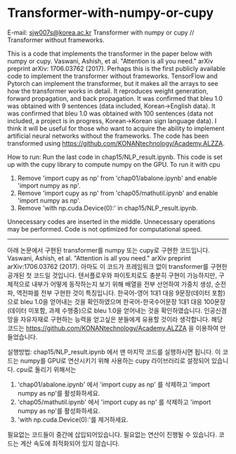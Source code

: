 # Transformer-with-numpy-or-cupy
E-mail: sjw007s@korea.ac.kr
Transformer with numpy or cupy // Transformer without frameworks.

This is a code that implements the transformer in the paper below with numpy or cupy.
Vaswani, Ashish, et al. "Attention is all you need." arXiv preprint arXiv: 1706.03762 (2017).
Perhaps this is the first publicly available code to implement the transformer without frameworks.
TensorFlow and Pytorch can implement the transformer, but it makes all the arrays to see how the transformer works in detail.
It reproduces weight generation, forward propagation, and back propagation.
It was confirmed that bleu 1.0 was obtained with 9 sentences (data included, Korean->English data).
It was confirmed that bleu 1.0 was obtained with 100 sentences (data not included, a project is in progress, Korean->Korean sign language data).
I think it will be useful for those who want to acquire the ability to implement artificial neural networks without the frameworks.
The code has been transformed using https://github.com/KONANtechnology/Academy.ALZZA.

How to run: Run the last code in chap15/NLP_result.ipynb.
This code is set up with the cupy library to compute numpy on the GPU.
To run it with cpu
1. Remove 'import cupy as np' from 'chap01/abalone.ipynb' and enable 'import numpy as np'.
2. Remove 'import cupy as np' from 'chap05/mathutil.ipynb' and enable 'import numpy as np'.
3. Remove 'with np.cuda.Device(0):' in chap15/NLP_result.ipynb.

Unnecessary codes are inserted in the middle.
Unnecessary operations may be performed.
Code is not optimized for computational speed.

---------------------------------------------------------

아래 논문에서 구현된 transformer를 numpy 또는 cupy로 구현한 코드입니다.
Vaswani, Ashish, et al. "Attention is all you need." arXiv preprint arXiv:1706.03762 (2017).
아마도 이 코드가 프레임워크 없이 transformer를 구현한 공개된 첫 코드일 것입니다.
텐서플로우와 파이토치로도 충분히 구현이 가능하지만, 구체적으로 내부가 어떻게 동작하는지 보기 위해 배열을 전부 선언하여
가중치 생성, 순전파, 역전파를 전부 구현한 것이 특징입니다.
한국어-영어 1대1 대응 9문장(데이터 포함)으로 bleu 1.0을 얻어내는 것을 확인하였으며
한국어-한국수어문장 1대1 대응 100문장(데이터 미포함, 과제 수행중)으로 bleu 1.0을 얻어내는 것을 확인하였습니다.
인공신경망을 자유자재로 구현하는 능력을 얻고싶은 분들에게 유용할 것이라 생각합니다.
해당 코드는 https://github.com/KONANtechnology/Academy.ALZZA 을 이용하여 만들었습니다.

실행방법: chap15/NLP_result.ipynb 에서 맨 마지막 코드를 실행하시면 됩니다.
이 코드는 numpy를 GPU로 연산시키기 위해 사용하는 cupy 라이브러리로 설정되어 있습니다.
cpu로 돌리기 위해서는 
1. 'chap01/abalone.ipynb' 에서 'import cupy as np' 를 삭제하고 'import numpy as np'를 활성화하세요.
2. 'chap05/mathutil.ipynb' 에서 'import cupy as np' 를 삭제하고 'import numpy as np'를 활성화하세요.
3. 'with np.cuda.Device(0):'를 제거하세요.

필요없는 코드들이 중간에 삽입되어있습니다.
필요없는 연산이 진행될 수 있습니다.
코드는 계산 속도에 최적화되어 있지 않습니다.







